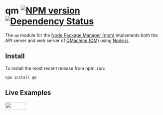 # qm [![NPM version](https://badge.fury.io/js/qm.png)](http://badge.fury.io/js/qm) [![Dependency Status](https://gemnasium.com/qmachine/qm-nodejs.png)](https://gemnasium.com/qmachine/qm-nodejs)

The `qm` module for the [Node Package Manager (npm)](https://npmjs.org/)
implements both the API server and web server of
[QMachine (QM)](https://www.qmachine.org) using [Node.js](http://nodejs.org/).

Install
-------

To install the most recent release from npm, run:

    npm install qm

Live Examples
-------------

<a href="https://runnable.com/qmachine" target="_blank"><img src="https://runnable.com/external/styles/assets/runnablebtn.png" style="width:67px;height:25px;"></a>

